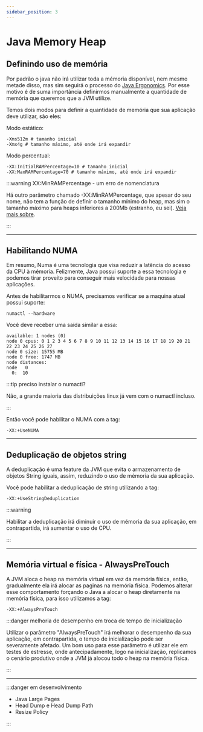 ```yaml
---
sidebar_position: 3
---
```


# Java Memory Heap

## Definindo uso de memória

Por padrão o java não irá utilizar toda a mémoria disponível, nem mesmo metade disso, mas sim seguirá o processo do 
[Java Ergonomics](https://docs.oracle.com/en/java/javase/22/gctuning/ergonomics.html). 
Por esse motivo é de suma importância definirmos manualmente a quantidade de memória que queremos que a JVM utilize.


Temos dois modos para definir a quantidade de memória que sua aplicação deve utilizar, são eles:

Modo estático:
```shell
-Xms512m # tamanho inicial
-Xmx4g # tamanho máximo, até onde irá expandir
```

Modo percentual:
```shell
-XX:InitialRAMPercentage=10 # tamanho inicial
-XX:MaxRAMPercentage=70 # tamanho máximo, até onde irá expandir
```

:::warning XX:MinRAMPercentage - um erro de nomenclatura

Há outro parâmetro chamado -XX:MinRAMPercentage, que apesar do seu nome, não tem a função de definir o tamanho
mínimo do heap, mas sim o tamanho máximo para heaps inferiores a 200Mb (estranho, eu sei).
[Veja mais sobre](https://www.baeldung.com/java-jvm-parameters-rampercentage.).


:::

---
## Habilitando NUMA

Em resumo, Numa é uma tecnologia que visa reduzir a latência do acesso da CPU à mémoria. 
Felizmente, Java possui suporte a essa tecnologia e podemos tirar proveito para conseguir mais velocidade para nossas aplicações.


Antes de habilitarmos o NUMA, precisamos verificar se a maquina atual possui suporte:
```shell
numactl --hardware
```

Você deve receber uma saída similar a essa:
```text
available: 1 nodes (0)
node 0 cpus: 0 1 2 3 4 5 6 7 8 9 10 11 12 13 14 15 16 17 18 19 20 21 22 23 24 25 26 27
node 0 size: 15755 MB
node 0 free: 1747 MB
node distances:
node   0 
  0:  10 
```

:::tip preciso instalar o numactl?

Não, a grande maioria das distribuições linux já vem com o numactl incluso.

:::

Então você pode habilitar o NUMA com a tag:
```shell
-XX:+UseNUMA
```

---
## Deduplicação de objetos string

A deduplicação é uma feature da JVM que evita o armazenamento de objetos String iguais, assim, reduzindo o uso de mémoria
da sua aplicação.

Você pode habilitar a deduplicação de string utilizando a tag:
```shell
-XX:+UseStringDeduplication
```

:::warning

Habilitar a deduplicação irá diminuir o uso de mémoria da sua aplicação, em contrapartida, irá aumentar o uso de CPU.

:::

---
## Memória virtual e física - AlwaysPreTouch

A JVM aloca o heap na memória virtual em vez da memória física, então, gradualmente ela irá alocar as paginas na memória física. 
Podemos alterar esse comportamento forçando o Java a alocar o heap diretamente na memória física, para isso utilizamos a tag:

```shell
-XX:+AlwaysPreTouch
```

:::danger melhoria de desempenho em troca de tempo de inicialização

Utilizar o parâmetro "AlwaysPreTouch" irá melhorar o desempenho da sua aplicação, em contrapartida, o tempo de inicialização 
pode ser severamente afetado. Um bom uso para esse parâmetro é utilizar ele em testes de estresse, onde antecipadamente,
logo na inicialização, replicamos o cenário produtivo onde a JVM já alocou todo o heap na memória física.

:::

---
:::danger em desenvolvimento

- Java Large Pages
- Head Dump e Head Dump Path
- Resize Policy

:::

